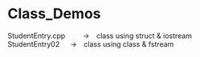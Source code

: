 # Class_Demos
StudentEntry.cpp&ensp;&ensp;&ensp;&ensp;&ensp;->&ensp;&ensp;class using struct & iostream<br />
StudentEntry02&ensp;&ensp;&ensp;->&ensp;&ensp;class using class & fstream<br />
